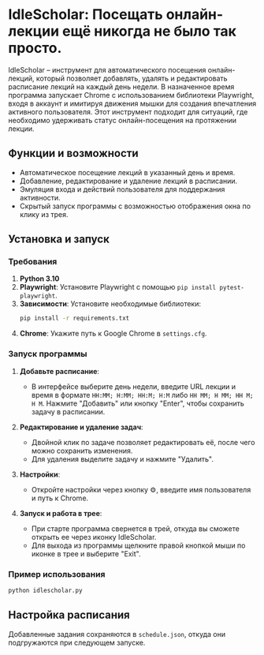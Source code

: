 # IdleScholar: Посещать онлайн-лекции ещё никогда не было так просто.

IdleScholar – инструмент для автоматического посещения онлайн-лекций, который позволяет добавлять, удалять и редактировать расписание лекций на каждый день недели. В назначенное время программа запускает Chrome с использованием библиотеки Playwright, входя в аккаунт и имитируя движения мышки для создания впечатления активного пользователя. Этот инструмент подходит для ситуаций, где необходимо удерживать статус онлайн-посещения на протяжении лекции.

## Функции и возможности

- Автоматическое посещение лекций в указанный день и время.
- Добавление, редактирование и удаление лекций в расписании.
- Эмуляция входа и действий пользователя для поддержания активности.
- Скрытый запуск программы с возможностью отображения окна по клику из трея.

## Установка и запуск

### Требования
1. **Python 3.10**
2. **Playwright**: Установите Playwright с помощью `pip install pytest-playwright`.
3. **Зависимости**: Установите необходимые библиотеки:
    ```bash
   pip install -r requirements.txt
    ```
4. **Chrome**: Укажите путь к Google Chrome в `settings.cfg`.

### Запуск программы

1. **Добавьте расписание**:
   - В интерфейсе выберите день недели, введите URL лекции и время в формате `HH:MM; H:MM; HH:M; H:M` либо `HH MM; H MM; HH M; H M`. Нажмите "Добавить" или кнопку "Enter", чтобы сохранить задачу в расписании.
2. **Редактирование и удаление задач**:
   - Двойной клик по задаче позволяет редактировать её, после чего можно сохранить изменения.
   - Для удаления выделите задачу и нажмите "Удалить".

3. **Настройки**:
   - Откройте настройки через кнопку ⚙, введите имя пользователя и путь к Chrome.

4. **Запуск и работа в трее**:
   - При старте программа свернется в трей, откуда вы сможете открыть ее через иконку IdleScholar.
   - Для выхода из программы щелкните правой кнопкой мыши по иконке в трее и выберите "Exit".

### Пример использования
```bash
python idlescholar.py
```

## Настройка расписания

Добавленные задания сохраняются в `schedule.json`, откуда они подгружаются при следующем запуске.